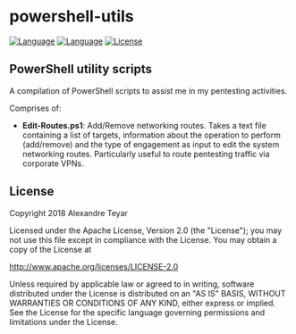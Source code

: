 # powershell-utils
[![Language](https://img.shields.io/badge/Lang-.NET-blue.svg)](https://www.microsoft.com/net/)
[![Language](https://img.shields.io/badge/Lang-PowerShell-blue.svg)](https://docs.microsoft.com/en-us/powershell/)
[![License](https://img.shields.io/badge/License-Apache%202.0-red.svg)](https://opensource.org/licenses/Apache-2.0)

## PowerShell utility scripts
A compilation of PowerShell scripts to assist me in my pentesting activities. 

Comprises of:
* **Edit-Routes.ps1**: Add/Remove networking routes. Takes a text file containing a list of targets, information about the operation to perform (add/remove) and the type of engagement as input to edit the system networking routes. Particularly useful to route pentesting traffic via corporate VPNs.

## License
Copyright 2018 Alexandre Teyar

Licensed under the Apache License, Version 2.0 (the "License");
you may not use this file except in compliance with the License.
You may obtain a copy of the License at

<http://www.apache.org/licenses/LICENSE-2.0>

Unless required by applicable law or agreed to in writing, software
distributed under the License is distributed on an "AS IS" BASIS,
WITHOUT WARRANTIES OR CONDITIONS OF ANY KIND, either express or implied.
See the License for the specific language governing permissions and
limitations under the License.
